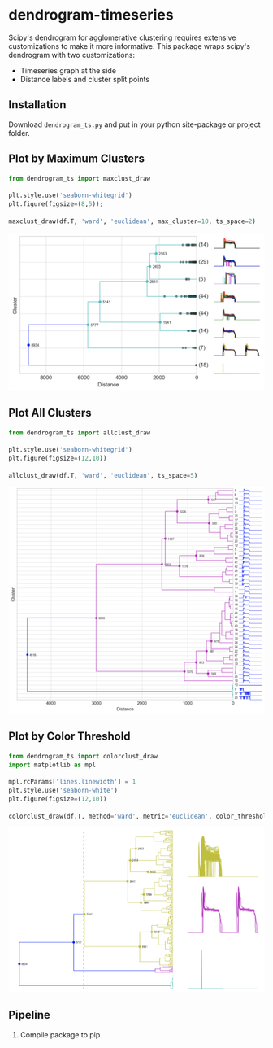 # dendrogram-timeseries
Scipy's dendrogram for agglomerative clustering requires extensive customizations
to make it more informative. This package wraps scipy's dendrogram with two customizations:
 * Timeseries graph at the side
 * Distance labels and cluster split points
 

## Installation
Download ``dendrogram_ts.py`` and put in your python site-package or project folder.

## Plot by Maximum Clusters
```python
from dendrogram_ts import maxclust_draw

plt.style.use('seaborn-whitegrid')
plt.figure(figsize=(8,5));

maxclust_draw(df.T, 'ward', 'euclidean', max_cluster=10, ts_space=2)
```

<img src="https://github.com/mapattacker/dendrogram-timeseries/blob/master/images/dendrogram1.png" width="600">

## Plot All Clusters

```python
from dendrogram_ts import allclust_draw

plt.style.use('seaborn-whitegrid')
plt.figure(figsize=(12,10))

allclust_draw(df.T, 'ward', 'euclidean', ts_space=5)
```

<img src="https://github.com/mapattacker/dendrogram-timeseries/blob/master/images/dendrogram2.png" width="600">

## Plot by Color Threshold

```python
from dendrogram_ts import colorclust_draw
import matplotlib as mpl

mpl.rcParams['lines.linewidth'] = 1
plt.style.use('seaborn-white')
plt.figure(figsize=(12,10))

colorclust_draw(df.T, method='ward', metric='euclidean', color_threshold=5200, ts_space=1)
```

<img src="https://github.com/mapattacker/dendrogram-timeseries/blob/master/images/dendrogram3.png" width="650">



## Pipeline
1. Compile package to pip 
